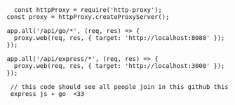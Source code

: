              
 <pre>  const httpProxy = require('http-proxy');  
const proxy = httpProxy.createProxyServer();

app.all('/api/go/*', (req, res) => {
  proxy.web(req, res, { target: 'http://localhost:8080' });
});

app.all('/api/express/*', (req, res) => {
  proxy.web(req, res, { target: 'http://localhost:3000' });
});

 // this code should see all people join in this github this code is able   to expose both servers under one domain 
 express js + go  <33
 </pre>
